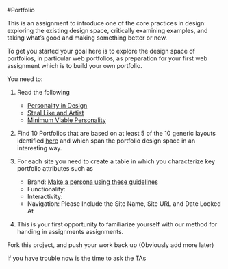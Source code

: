 #Portfolio

This is an assignment to introduce one of the core practices in design: exploring the existing design space, critically examining examples, and taking what’s good and making something better or new.

To get you started your goal here is to explore the design space of portfolios, in particular web portfolios, as preparation for your first web assignment which is to build your own portfolio. 

You need to:

1.  Read the following
    * [Personality in Design](http://www.alistapart.com/articles/personality-in-design/)
    * [Steal Like and Artist](http://www.austinkleon.com/2011/03/30/how-to-steal-like-an-artist-and-9-other-things-nobody-told-me/)
    * [Minimum Viable Personality](http://www.avc.com/a_vc/2011/09/minimum-viable-personality.html)

2.  Find 10 Portfolios that are based on at least 5 of the 10 generic layouts identified [here](http://designshack.net/articles/layouts/10-rock-solid-website-layout-examples) and which span the portfolio design space in an interesting way.

3.  For each site you need to create a table in which you characterize key portfolio attributes such as

    *   Brand: [Make a persona using these guidelines](http://aarronwalter.com/design-personas/)
    *   Functionality:
    *   Interactivity:
    *   Navigation:
    Please Include the Site Name, Site URL and Date Looked At

4. This is your first opportunity to familiarize yourself with our method for handing in assignments
assignments.

Fork this project, and push your work back up (Obviously add more later)

If you have trouble now is the time to ask the TAs

